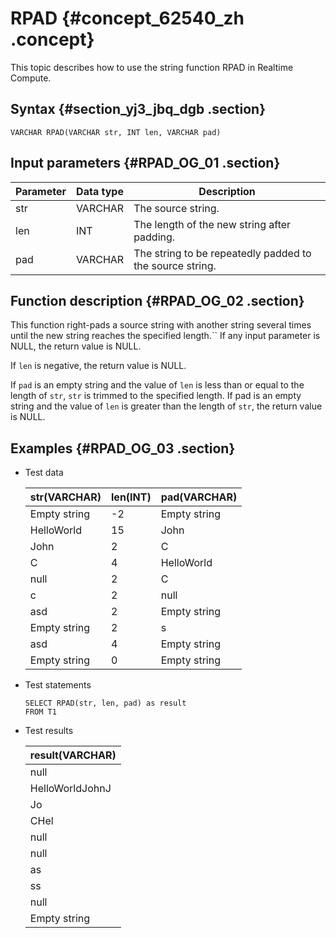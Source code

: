 # RPAD {#concept_62540_zh .concept}

This topic describes how to use the string function RPAD in Realtime Compute.

## Syntax {#section_yj3_jbq_dgb .section}

```language-sql
VARCHAR RPAD(VARCHAR str, INT len, VARCHAR pad)

```

## Input parameters {#RPAD_OG_01 .section}

|Parameter|Data type|Description|
|---------|---------|-----------|
|str|VARCHAR|The source string.|
|len|INT|The length of the new string after padding.|
|pad|VARCHAR|The string to be repeatedly padded to the source string.|

## Function description {#RPAD_OG_02 .section}

This function right-pads a source string with another string several times until the new string reaches the specified length.`` If any input parameter is NULL, the return value is NULL.

If `len` is negative, the return value is NULL.

If `pad` is an empty string and the value of `len` is less than or equal to the length of `str`, `str` is trimmed to the specified length. If pad is an empty string and the value of `len` is greater than the length of `str`, the return value is NULL.

## Examples {#RPAD_OG_03 .section}

-   Test data

    |str\(VARCHAR\)|len\(INT\)|pad\(VARCHAR\)|
    |--------------|----------|--------------|
    |Empty string|-2|Empty string|
    |HelloWorld|15|John|
    |John|2|C|
    |C|4|HelloWorld|
    |null|2|C|
    |c|2|null|
    |asd|2|Empty string|
    |Empty string|2|s|
    |asd|4|Empty string|
    |Empty string|0|Empty string|

-   Test statements

    ```language-sql
    SELECT RPAD(str, len, pad) as result
    FROM T1
    
    ```

-   Test results

    |result\(VARCHAR\)|
    |-----------------|
    |null|
    |HelloWorldJohnJ|
    |Jo|
    |CHel|
    |null|
    |null|
    |as|
    |ss|
    |null|
    |Empty string|


